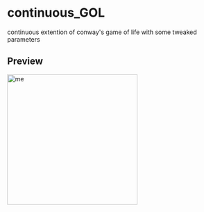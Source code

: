 # continuous_GOL
continuous extention of conway's game of life with some tweaked parameters

## Preview
<img src="me.gif" alt="me" width="300" />
